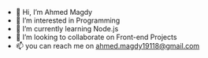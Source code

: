 - 👋 Hi, I’m Ahmed Magdy
- 👀 I’m interested in Programming
- 🌱 I’m currently learning Node.js
- 💞️ I’m looking to collaborate on Front-end Projects
- 📫 you can reach me on ahmed.magdy19118@gmail.com

<!---
AhmedMagdy24/AhmedMagdy24 is a ✨ special ✨ repository because its `README.md` (this file) appears on your GitHub profile.
You can click the Preview link to take a look at your changes.
--->
